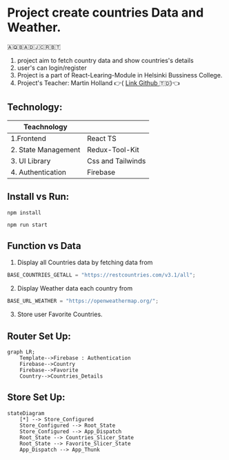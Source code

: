 # Project create countries Data and Weather.

🇦🇶🇧🇦🇩🇯🇨🇷🇧🇹
1. project aim to fetch country data and show countries's details
2. user's can login/register
3. Project is a part of React-Learing-Module in Helsinki Bussiness College. 
4. Project's Teacher: Martin Holland 👉( <a href='https://github.com/martin-holland'>Link Github </a>🇹🇩)👈
## Technology:

| Teachnology         |                   |
| ------------------- | ----------------- |
| 1.Frontend          | React TS          |
| 2. State Management | Redux-Tool-Kit    |
| 3. UI Library       | Css and Tailwinds |
| 4. Authentication   | Firebase          |

## Install vs Run:

```
npm install
```
```
npm run start
```

## Function vs Data

1. Display all Countries data by fetching data from

```js
BASE_COUNTRIES_GETALL = "https://restcountries.com/v3.1/all";
```

2. Display Weather data each country from

```js
BASE_URL_WEATHER = "https://openweathermap.org/";
```

3. Store user Favorite Countries.

## Router Set Up:

```mermaid
graph LR;
    Template-->Firebase : Authentication
    Firebase-->Country
    Firebase-->Favorite
    Country-->Countries_Details

```

## Store Set Up:

```mermaid
stateDiagram
    [*] --> Store_Configured
    Store_Configured --> Root_State
    Store_Configured --> App_Dispatch
    Root_State --> Countries_Slicer_State
    Root_State --> Favorite_Slicer_State
    App_Dispatch --> App_Thunk

```
